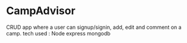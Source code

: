 # CampAdvisor
CRUD app where a user can signup/signin, add, edit and comment on a camp.
tech used : Node express mongodb 

